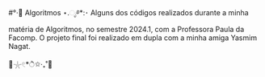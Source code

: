#°‧🫧 Algoritmos ⋆.ೃ࿔*:･
Alguns dos códigos realizados durante a minha matéria de Algoritmos, no semestre 2024.1, com a Professora Paula da Facomp. O projeto final foi realizado em dupla com a minha amiga Yasmim Nagat. 

🫧𓇼𓏲*ੈ✩‧₊˚🎐

